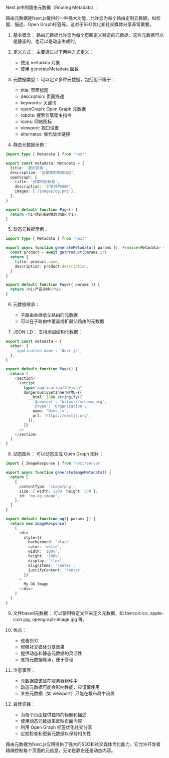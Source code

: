 Next.js中的路由元数据（Routing Metadata）：

路由元数据是Next.js提供的一种强大功能，允许您为每个路由定制元数据，如标题、描述、Open Graph标签等。这对于SEO优化和社交媒体分享非常重要。

1. 基本概念：
   路由元数据允许您为每个页面定义特定的元数据，这些元数据可以是静态的，也可以是动态生成的。

2. 定义方式：
   主要通过以下两种方式定义：
   - 使用 metadata 对象
   - 使用 generateMetadata 函数

3. 元数据类型：
   可以定义多种元数据，包括但不限于：
   - title: 页面标题
   - description: 页面描述
   - keywords: 关键词
   - openGraph: Open Graph 元数据
   - robots: 搜索引擎爬虫指令
   - icons: 网站图标
   - viewport: 视口设置
   - alternates: 替代版本链接

4. 静态元数据示例：
```typescript
import type { Metadata } from 'next'

export const metadata: Metadata = {
  title: '我的页面',
  description: '这是我的页面描述',
  openGraph: {
    title: '分享时的标题',
    description: '分享时的描述',
    images: ['/images/og.png'],
  },
}

export default function Page() {
  return <h1>欢迎来到我的页面</h1>
}
```

5. 动态元数据示例：
```typescript
import type { Metadata } from 'next'

export async function generateMetadata({ params }): Promise<Metadata> {
  const product = await getProduct(params.id)
  return {
    title: product.name,
    description: product.description,
  }
}

export default function Page({ params }) {
  return <h1>产品详情</h1>
}
```

6. 元数据继承：
   - 子路由会继承父路由的元数据
   - 可以在子路由中覆盖或扩展父路由的元数据

7. JSON-LD：
   支持添加结构化数据：
```typescript
export const metadata = {
  other: {
    'application-name': 'Next.js',
  },
}

export default function Page() {
  return (
    <section>
      <script
        type="application/ld+json"
        dangerouslySetInnerHTML={{
          __html: JSON.stringify({
            '@context': 'https://schema.org',
            '@type': 'Organization',
            name: 'Next.js',
            url: 'https://nextjs.org',
          }),
        }}
      />
    </section>
  )
}
```

8. 动态图片：
   可以动态生成 Open Graph 图片：
```typescript
import { ImageResponse } from 'next/server'

export async function generateImageMetadata() {
  return [
    {
      contentType: 'image/png',
      size: { width: 1200, height: 630 },
      id: 'my-og-image',
    },
  ]
}

export default function og({ params }) {
  return new ImageResponse(
    (
      <div
        style={{
          background: 'black',
          color: 'white',
          width: '100%',
          height: '100%',
          display: 'flex',
          alignItems: 'center',
          justifyContent: 'center',
        }}
      >
        My OG Image
      </div>
    )
  )
}
```

9. 文件based元数据：
   可以使用特定文件来定义元数据，如 favicon.ico, apple-icon.jpg, opengraph-image.jpg 等。

10. 优点：
    - 改善SEO
    - 增强社交媒体分享效果
    - 提供动态和静态元数据的灵活性
    - 支持元数据继承，便于管理

11. 注意事项：
    - 元数据应该放在服务器组件中
    - 动态元数据可能会影响性能，应谨慎使用
    - 某些元数据（如 viewport）只能在根布局中设置

12. 最佳实践：
    - 为每个页面提供独特的标题和描述
    - 使用动态元数据来反映页面内容
    - 利用 Open Graph 标签优化社交分享
    - 定期检查和更新元数据以保持相关性

路由元数据为Next.js应用提供了强大的SEO和社交媒体优化能力。它允许开发者精确控制每个页面的元信息，无论是静态还是动态内容。
